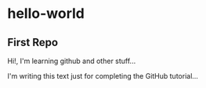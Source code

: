 # hello-world

## First Repo

Hi!, I'm learning github and other stuff...

I'm writing this text just for completing the GitHub tutorial...
